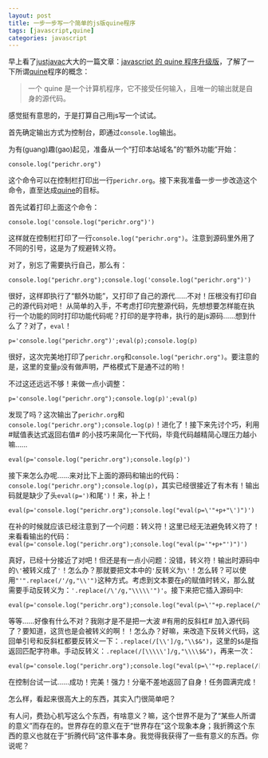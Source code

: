 ```yaml
---
layout: post
title: 一步一步写一个简单的js版quine程序
tags: [javascript,quine]
categories: javascript
---
```

早上看了[justjavac][1]大大的一篇文章：[javascript 的 quine 程序升级版][2]，了解了一下所谓[quine][3]程序的概念：

>一个 quine 是一个计算机程序，它不接受任何输入，且唯一的输出就是自身的源代码。

感觉挺有意思的，于是打算自己用js写一个试试。

首先确定输出方式为控制台，即通过`console.log`输出。

为有(guang)趣(gao)起见，准备从一个“打印本站域名”的“额外功能”开始：
```
console.log("perichr.org")
```
这个命令可以在控制栏打印出一行`perichr.org`。接下来我准备一步一步改造这个命令，直至达成[quine][3]的目标。

首先试着打印上面这个命令：
```
console.log('console.log("perichr.org")')
```
这样就在控制栏打印了一行`console.log("perichr.org")`。注意到源码里外用了不同的引号，这是为了规避转义符。

对了，别忘了需要执行自己，那么有：
```
console.log("perichr.org");console.log('console.log("perichr.org")')
```
很好，这样即执行了“额外功能”，又打印了自己的源代……不对！压根没有打印自己的源代码对吧！
从简单的入手，不考虑打印完整源代码，先想想要怎样能在执行一个功能的同时打印功能代码呢？打印的是字符串，执行的是js源码……想到什么了？对了，`eval`！
```
p='console.log("perichr.org")';eval(p);console.log(p)
```
很好，这次完美地打印了`perichr.org`和`console.log("perichr.org")`。要注意的是，这里的变量`p`没有做声明，严格模式下是通不过的哟！

不过这还远远不够！来做一点小调整：
```
p='console.log("perichr.org");console.log(p)';eval(p)
```
发现了吗？这次输出了`perichr.org`和`console.log("perichr.org");console.log(p)`！进化了！接下来先讨个巧，利用 #赋值表达式返回右值# 的小技巧来简化一下代码，毕竟代码越精简心理压力越小嘛……
```
eval(p='console.log("perichr.org");console.log(p)')
```
接下来怎么办呢……来对比下上面的源码和输出的代码：`console.log("perichr.org");console.log(p)`，其实已经很接近了有木有！输出码就是缺少了头`eval(p=')`和尾`')`！来，补上！
```
eval(p='console.log("perichr.org");console.log("eval(p=\'"+p+"\')")')
```
在补的时候就应该已经注意到了一个问题：转义符！这里已经无法避免转义符了！来看看输出的代码：`eval(p='console.log("perichr.org");console.log("eval(p='"+p+"')")')`

真好，已经十分接近了对吧！但还是有一点小问题：没错，转义符！输出时源码中的`\'`被转义成了`'`！怎么办？那就要把文本中的`'`反转义为`\'`！怎么转？可以使用`"'".replace(/'/g,"\\'")`这种方式。考虑到文本要在`p`的赋值时转义，那么就需要手动反转义为：`'.replace(/\'/g,"\\\\\'")'`。接下来把它插入源码中:
```
eval(p='console.log("perichr.org");console.log("eval(p=\'"+p.replace(/\'/g,"\\\\\'")+"\')")')
```
等等……好像有什么不对？我刚才是不是把一大波 #有用的反斜杠# 加入源代码了？要知道，这货也是会被转义的啊！！怎么办？好嘛，来改造下反转义代码，这回单引号和反斜杠都要反转义一下：`.replace(/[\\']/g,"\\$&")`，这里的`$&`是指返回匹配字符串。手动反转义：`.replace(/[\\\\\']/g,"\\\\$&")`，再来一次：
```
eval(p='console.log("perichr.org");console.log("eval(p=\'"+p.replace(/[\\\\\']/g,"\\\\$&")+"\')")')
```
在控制台试一试……成功！完美！强力！分毫不差地返回了自身！任务圆满完成！

怎么样，看起来很高大上的东西，其实入门很简单吧？



有人问，费劲心机写这么个东西，有啥意义？嘛，这个世界不是为了“某些人所谓的意义”而存在的。世界存在的意义在于“世界存在”这个现象本身；我折腾这个东西的意义也就在于“折腾代码”这件事本身。我觉得我获得了一些有意义的东西。你说呢？




[1]:http://justjavac.com/
[2]:http://justjavac.com/javascript/2013/10/11/javascript-quine-plus.html
[3]:http://en.wikipedia.org/wiki/Quine_(computing)

